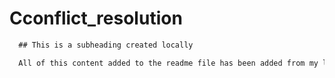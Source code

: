 # Cconflict_resolution

```md
  ## This is a subheading created locally

  All of this content added to the readme file has been added from my local Git repository.
  ```

